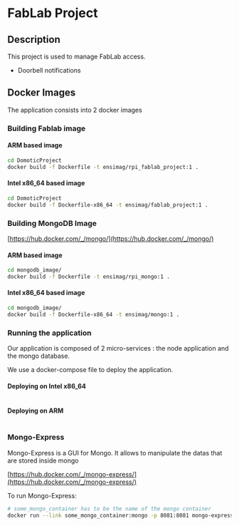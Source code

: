 # FabLab Project

## Description

This project is used to manage FabLab access.
- Doorbell notifications

## Docker Images

The application consists into 2 docker images

### Building Fablab image

#### ARM based image

```bash
cd DomoticProject
docker build -f Dockerfile -t ensimag/rpi_fablab_project:1 .
```

#### Intel x86_64 based image

```bash
cd DomoticProject
docker build -f Dockerfile-x86_64 -t ensimag/fablab_project:1 .
```

### Building MongoDB Image
[https://hub.docker.com/_/mongo/](https://hub.docker.com/_/mongo/)

#### ARM based image

```bash
cd mongodb_image/
docker build -f Dockerfile -t ensimag/rpi_mongo:1 .
```

#### Intel x86_64 based image
```bash
cd mongodb_image/
docker build -f Dockerfile-x86_64 -t ensimag/mongo:1 .
```

### Running the application

Our application is composed of 2 micro-services : the node application and the mongo database.

We use a docker-compose file to deploy the application.

#### Deploying on Intel x86_64

```bash

```

#### Deploying on ARM

```bash

```

### Mongo-Express
Mongo-Express is a GUI for Mongo. It allows to manipulate the datas that are stored inside mongo

[https://hub.docker.com/_/mongo-express/](https://hub.docker.com/_/mongo-express/)

To run Mongo-Express:

```bash
# some_mongo_container has to be the name of the mongo container
docker run --link some_mongo_container:mongo -p 8081:8081 mongo-express
```
